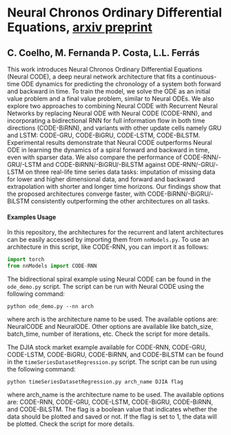 # **Neural Chronos Ordinary Differential Equations, [arxiv preprint](https://arxiv.org/abs/2307.01023)**
## **C. Coelho, M. Fernanda P. Costa, L.L. Ferrás**

This work introduces Neural Chronos Ordinary Differential Equations (Neural CODE), a deep neural network architecture that fits a continuous-time ODE dynamics for predicting the chronology of a system both forward and backward in time. To train the model, we solve the ODE as an initial value problem and a final value problem, similar to Neural ODEs. We also explore two approaches to combining Neural CODE with Recurrent Neural Networks by replacing Neural ODE with Neural CODE (CODE-RNN), and incorporating a bidirectional RNN for full information flow in both time directions (CODE-BiRNN), and variants with other update cells namely GRU and LSTM: CODE-GRU, CODE-BiGRU, CODE-LSTM, CODE-BiLSTM.
Experimental results demonstrate that Neural CODE outperforms Neural ODE in learning the dynamics of a spiral forward and backward in time, even with sparser data. We also compare the performance of CODE-RNN/-GRU/-LSTM and CODE-BiRNN/-BiGRU/-BiLSTM against ODE-RNN/-GRU/-LSTM on three real-life time series data tasks: imputation of missing data for lower and higher dimensional data, and forward and backward extrapolation with shorter and longer time horizons. Our findings show that the proposed architectures converge faster, with CODE-BiRNN/-BiGRU/-BiLSTM consistently outperforming the other architectures on all tasks.

#### Examples Usage

In this repository, the architectures for the recurrent and latent architectures can be easily accessed by importing them from ```nnModels.py```. To use an architecture in this script, like CODE-RNN, you can import it as follows:

```python
import torch
from nnModels import CODE-RNN


```

The bidirectional spiral example using Neural CODE can be found in the ```ode_demo.py``` script. The script can be run with Neural CODE using the following command:

```
python ode_demo.py --nn arch 
```

where arch is the architecture name to be used. The available options are: NeuralCODE and NeuralODE.
Other options are available like batch_size, batch_time, number of iterations, etc. Check the script for more details.

The DJIA stock market example available for CODE-RNN, CODE-GRU, CODE-LSTM, CODE-BiGRU, CODE-BiRNN, and CODE-BiLSTM can be found in the ```timeSeriesDatasetRegression.py``` script. The script can be run using the following command:

```
python timeSeriesDatasetRegression.py arch_name DJIA flag
```

where arch_name is the architecture name to be used. The available options are: CODE-RNN, CODE-GRU, CODE-LSTM, CODE-BiGRU, CODE-BiRNN, and CODE-BiLSTM. The flag is a boolean value that indicates whether the data should be plotted and saved or not. If the flag is set to 1, the data will be plotted. Check the script for more details.

